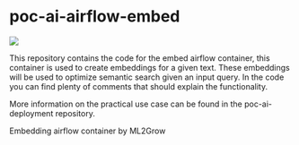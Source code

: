 # poc-ai-airflow-embed
![](https://build.redpencil.io/api/badges/lblod/poc-ai-airflow-embed/status.svg)

This repository contains the code for the embed airflow container, this container is used to create embeddings for a given text.
These embeddings will be used to optimize semantic search given an input query. In the code you can find plenty of comments that should explain the functionality.

More information on the practical use case can be found in the poc-ai-deployment repository.

Embedding airflow container by ML2Grow

